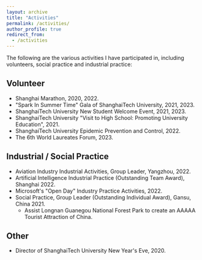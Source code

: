 ```yaml
---
layout: archive
title: "Activities"
permalink: /activities/
author_profile: true
redirect_from:
  - /activities
---
```

The following are the various activities I have participated in, including volunteers, social practice and industrial practice:

## Volunteer 

* Shanghai Marathon, 2020, 2022.
* "Spark In Summer Time" Gala of ShanghaiTech University, 2021, 2023.
* ShanghaiTech University New Student Welcome Event, 2021, 2023.
* ShanghaiTech University "Visit to High School: Promoting University Education", 2021.
* ShanghaiTech University Epidemic Prevention and Control, 2022.
* The 6th World Laureates Forum, 2023.
  
## Industrial / Social Practice 

* Aviation Industry Industrial Activities, Group Leader, Yangzhou, 2022.
* Artificial Intelligence Industrial Practice (Outstanding Team Award), Shanghai 2022.
* Microsoft's "Open Day" Industry Practice Activities, 2022.
* Social Practice, Group Leader (Outstanding Individual Award), Gansu, China 2021.
  * Assist Longnan Guanegou National Forest Park to create an AAAAA Tourist Attraction of China.

## Other 

* Director of ShanghaiTech University New Year's Eve, 2020.
